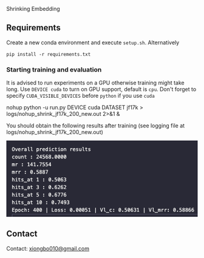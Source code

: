 
Shrinking Embedding

## Requirements
Create a new conda environment and execute `setup.sh`.
Alternatively
```
pip install -r requirements.txt
```

### Starting training and evaluation
It is advised to run experiments on a GPU otherwise training might take long.
Use `DEVICE cuda` to turn on GPU support, default is `cpu`.
Don't forget to specify `CUDA_VISIBLE_DEVICES` before `python` if you use `cuda`

nohup python -u run.py DEVICE cuda DATASET jf17k > logs/nohup_shrink_jf17k_200_new.out  2>&1 &

You should obtain the following results after training (see logging file at logs/nohup_shrink_jf17k_200_new.out)

![log](https://github.com/xiongbo010/ShrinkE/blob/main/log.png)

## Contact

Contact: xiongbo010@gmail.com
